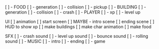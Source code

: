 [ ] - FOOD
  [ ] - generation
  [ ] - collision
  [ ] - pickup
[ ] - BUILDING 
  [ ] - generation
  [ ] - collision
  [ ] - crash
[ ] - PLAYER 
  [ ] - xp
  [ ] - level up

UI
[ ] animation
[ ] start screen 
[ ] MAYBE - intro scene
[ ] ending scene
[ ] HUD to show xp
[ ] make buildings
[ ] make char animation
[ ] make food

SFX 
[ ] - crash sound
[ ] - level up sound
[ ] - bounce sound
[ ] - rolling sound
[ ] - MUSIC
  [ ] - intro
  [ ] - ending
  [ ] - game